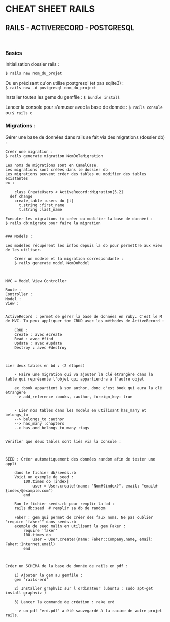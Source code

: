 # CHEAT SHEET RAILS
## RAILS - ACTIVERECORD - POSTGRESQL
<br>

### Basics

Initialisation dossier rails :<br>
```
$ rails new nom_du_projet
```

Ou en précisant qu'on utilise postgresql (et pas sqlite3) :<br>
```$ rails new -d postgresql nom_du_project```


Installer toutes les gems du gemfile :
```$ bundle install```

Lancer la console pour s'amuser avec la base de donnée :
```$ rails console```
ou
```$ rails c```    

### Migrations :

Gérer une base de données dans rails se fait via des migrations (dossier db) :

    Créér une migration :
    $ rails generate migration NomDeTaMigration

    Les noms de migrations sont en CamelCase.
    Les migrations sont créées dans le dossier db
    Les migrations peuvent créer des tables ou modifier des tables existantes
    ex :
```
    class CreateUsers < ActiveRecord::Migration[5.2]
  def change
    create_table :users do |t|
      t.string :first_name
      t.string :last_name
```
    Executer les migrations (= créer ou modifier la base de donnée) :
    $ rails db:migrate pour faire la migration
```

### Models :

Les modèles récupérent les infos depuis la db pour permettre aux view de les utiliser.

    Créer un modèle et la migration correspondante :
    $ rails generate model NomDuModel



MVC = Model View Controller

Route :
Controller :
Model :
View :


ActiveRecord : permet de gérer la base de données en ruby. C'est le M de MVC. Tu peux appliquer ton CRUD avec les méthodes de ActiveRecord :

    CRUD :
    Create : avec #create
    Read : avec #find
    Update : avec #update
    Destroy : avec #destroy



Lier deux tables en bd : (2 étapes)

    - Faire une migration qui va ajouter la clé étrangère dans la table qui représente l'objet qui appartiendra à l'autre objet

    ex :book appartient à son author, donc c'est book qui aura la clé étrangère
    --> add_reference :books, :author, foreign_key: true


    - Lier nos tables dans les models en utilisant has_many et belongs_to
    --> belongs_to :author
    --> has_many :chapters
    --> has_and_belongs_to_many :tags


Vérifier que deux tables sont liés via la console :



SEED : Créer automatiquement des données random afin de tester une appli

    dans le fichier db/seeds.rb
    Voici un exemple de seed :
        100.times do |index|
            user = User.create!(name: "Nom#{index}", email: "email#{index}@example.com")
        end

    Run le fichier seeds.rb pour remplir la bd :
    rails db:seed  # remplir sa db de random

    Faker : gem qui permet de créer des faux noms. Ne pas oublier "require 'faker'" dans seeds.rb
    exemple de seed malin en utilisant la gem Faker :
        require 'faker'
        100.times do
            user = User.create!(name: Faker::Company.name, email: Faker::Internet.email)
        end



Créer un SCHEMA de la base de donnée de rails en pdf :

    1) Ajouter la gem au gemfile :
    gem 'rails-erd'

    2) Installer graphviz sur l'ordinateur (ubuntu : sudo apt-get install graphviz )

    3) Lancer la commande de création : rake erd

    --> un pdf "erd.pdf" a été sauvegardé à la racine de votre projet rails.
